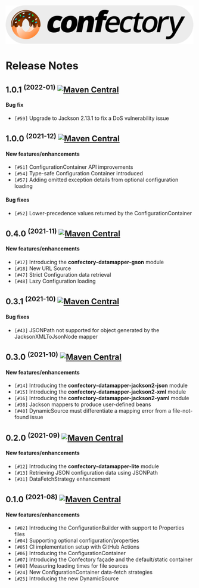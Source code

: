 ![confectory-logo](resources/confectory-logo.svg)

# Release Notes

## 1.0.1 <sup>(2022-01)</sup> [![Maven Central](https://img.shields.io/maven-central/v/net.obvj/confectory?color=blue&versionPrefix=1.0.1)](https://search.maven.org/search?q=g:net.obvj%20AND%20a:confectory*%20AND%20v:1.0.1)

#### Bug fix

- `[#59]` Upgrade to Jackson 2.13.1 to fix a DoS vulnerability issue


## 1.0.0 <sup>(2021-12)</sup> [![Maven Central](https://img.shields.io/maven-central/v/net.obvj/confectory?color=blue&versionPrefix=1.0.0)](https://search.maven.org/search?q=g:net.obvj%20AND%20a:confectory*%20AND%20v:1.0.0)

#### New features/enhancements

- `[#51]` ConfigurationContainer API improvements
- `[#54]` Type-safe Configuration Container introduced
- `[#57]` Adding omitted exception details from optional configuration loading

#### Bug fixes

- `[#52]` Lower-precedence values returned by the ConfigurationContainer


## 0.4.0 <sup>(2021-11)</sup> [![Maven Central](https://img.shields.io/maven-central/v/net.obvj/confectory?color=blue&versionPrefix=0.4.0)](https://search.maven.org/search?q=g:net.obvj%20AND%20a:confectory*%20AND%20v:0.4.0)

#### New features/enhancements

- `[#17]` Introducing the **confectory-datamapper-gson** module
- `[#18]` New URL Source
- `[#47]` Strict Configuration data retrieval
- `[#48]` Lazy Configuration loading


## 0.3.1 <sup>(2021-10)</sup> [![Maven Central](https://img.shields.io/maven-central/v/net.obvj/confectory?color=blue&versionPrefix=0.3.1)](https://search.maven.org/search?q=g:net.obvj%20AND%20a:confectory*%20AND%20v:0.3.1)

#### Bug fixes

- `[#43]` JSONPath not supported for object generated by the JacksonXMLToJsonNode mapper


## 0.3.0 <sup>(2021-10)</sup> [![Maven Central](https://img.shields.io/maven-central/v/net.obvj/confectory?color=blue&versionPrefix=0.3.0)](https://search.maven.org/search?q=g:net.obvj%20AND%20a:confectory*%20AND%20v:0.3.0)

#### New features/enhancements

- `[#14]` Introducing the **confectory-datamapper-jackson2-json** module
- `[#15]` Introducing the **confectory-datamapper-jackson2-xml** module
- `[#16]` Introducing the **confectory-datamapper-jackson2-yaml** module
- `[#38]` Jackson mappers to produce user-defined beans
- `[#40]` DynamicSource must differentiate a mapping error from a file-not-found issue


## 0.2.0 <sup>(2021-09)</sup> [![Maven Central](https://img.shields.io/maven-central/v/net.obvj/confectory?color=blue&versionPrefix=0.2.0)](https://search.maven.org/search?q=g:net.obvj%20AND%20a:confectory*%20AND%20v:0.2.0)

#### New features/enhancements

- `[#12]` Introducing the **confectory-datamapper-lite** module
- `[#13]` Retrieving JSON configuration data using JSONPath
- `[#31]` DataFetchStrategy enhancement


## 0.1.0 <sup>(2021-08)</sup> [![Maven Central](https://img.shields.io/maven-central/v/net.obvj/confectory?color=blue&versionPrefix=0.1.0)](https://search.maven.org/search?q=g:net.obvj%20AND%20a:confectory*%20AND%20v:0.1.0)

#### New features/enhancements

- `[#02]` Introducing the ConfigurationBuilder with support to Properties files
- `[#04]` Supporting optional configuration/properties
- `[#05]` CI implementation setup with GitHub Actions
- `[#06]` Introducing the ConfigurationContainer
- `[#07]` Introducing the Confectory façade and the default/static container
- `[#08]` Measuring loading times for file sources
- `[#24]` New ConfigurationContainer data-fetch strategies
- `[#25]` Introducing the new DynamicSource

